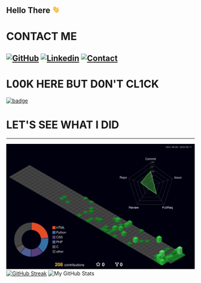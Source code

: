 
<!-- bu satırda selamlama için yazı, gif ve boyut kısmı vardır dilediğinize göre değişebilir.-->
<h2> Hello There <img src="https://raw.githubusercontent.com/ABSphreak/ABSphreak/master/gifs/Hi.gif" height="20px"></h2>

<!-- Bu kısımda ise benim hakkımda iletişim kısımları var.-->

# CONTACT ME

[![GitHub](https://img.shields.io/badge/SUPPORT%20AT-GITHUB-blue?style=for-the-badge&logo=github)](https://github.com/Onur-TURAN)
[![Linkedin](https://img.shields.io/badge/linkedin-%230077B5.svg?&style=for-the-badge&logo=linkedin&logoColor=white)](https://www.linkedin.com/in/onur-turan)
[![Contact](https://img.shields.io/badge/CONTACT-GMAIL-yellow?style=for-the-badge&logo=gmail&logoColor=white)](mailto:onurturan.t@gmail.com)
---

# L00K HERE BUT D0N'T CL1CK


[![badge](https://tryhackme-badges.s3.amazonaws.com/biyik.png)](https://tryhackme.com/p/biyik)


<!-- Bu kısımda github içerisindeki yazdığım diller hakkında bilgilendirmeler veriyor.-->

# LET'S SEE WHAT I DID 
---

 ![3d](https://github.com/Onur-TURAN/Onur-TURAN/blob/main/profile-3d-contrib/profile-night-green.svg)
 [![GitHub Streak](https://github-readme-streak-stats.herokuapp.com?user=Onur-TURAN&theme=dark&stroke=DD2727&sideNums=DD2727&dates=DD2727)](https://git.io/streak-stats)
 ![My GitHub Stats](https://github-readme-stats.vercel.app/api/?username=Onur-TURAN&count_private=true&theme=vision-friendly-dark&showicons=true)


<!--**Onur-TURAN/Onur-TURAN** is a ✨ _special_ ✨ repository because its `README.md` (this file) appears on your GitHub profile.

Here are some ideas to get you started:

- 🔭 I’m currently working on ...
- 🌱 I’m currently learning ...
- 👯 I’m looking to collaborate on ...
- 🤔 I’m looking for help with ...
- 💬 Ask me about ...
- 📫 How to reach me: ...
- 😄 Pronouns: ...
- ⚡ Fun fact: ...
-->
